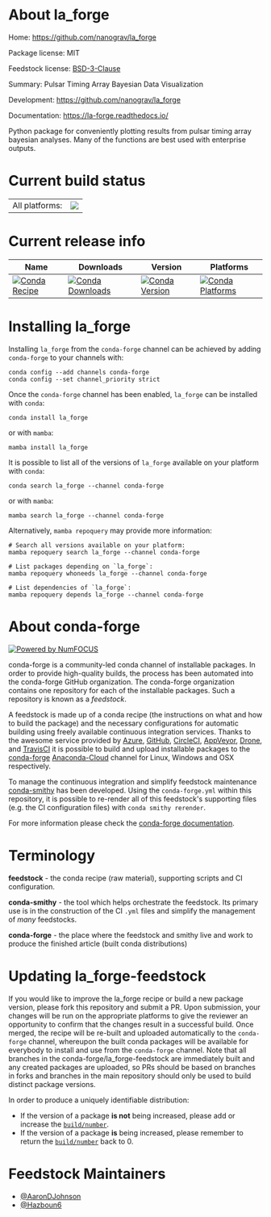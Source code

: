 About la_forge
==============

Home: https://github.com/nanograv/la_forge

Package license: MIT

Feedstock license: [BSD-3-Clause](https://github.com/conda-forge/la_forge-feedstock/blob/main/LICENSE.txt)

Summary: Pulsar Timing Array Bayesian Data Visualization

Development: https://github.com/nanograv/la_forge

Documentation: https://la-forge.readthedocs.io/

Python package for conveniently plotting results from pulsar timing array bayesian analyses. Many of the functions are best used with enterprise outputs.


Current build status
====================


<table><tr><td>All platforms:</td>
    <td>
      <a href="https://dev.azure.com/conda-forge/feedstock-builds/_build/latest?definitionId=15719&branchName=main">
        <img src="https://dev.azure.com/conda-forge/feedstock-builds/_apis/build/status/la_forge-feedstock?branchName=main">
      </a>
    </td>
  </tr>
</table>

Current release info
====================

| Name | Downloads | Version | Platforms |
| --- | --- | --- | --- |
| [![Conda Recipe](https://img.shields.io/badge/recipe-la_forge-green.svg)](https://anaconda.org/conda-forge/la_forge) | [![Conda Downloads](https://img.shields.io/conda/dn/conda-forge/la_forge.svg)](https://anaconda.org/conda-forge/la_forge) | [![Conda Version](https://img.shields.io/conda/vn/conda-forge/la_forge.svg)](https://anaconda.org/conda-forge/la_forge) | [![Conda Platforms](https://img.shields.io/conda/pn/conda-forge/la_forge.svg)](https://anaconda.org/conda-forge/la_forge) |

Installing la_forge
===================

Installing `la_forge` from the `conda-forge` channel can be achieved by adding `conda-forge` to your channels with:

```
conda config --add channels conda-forge
conda config --set channel_priority strict
```

Once the `conda-forge` channel has been enabled, `la_forge` can be installed with `conda`:

```
conda install la_forge
```

or with `mamba`:

```
mamba install la_forge
```

It is possible to list all of the versions of `la_forge` available on your platform with `conda`:

```
conda search la_forge --channel conda-forge
```

or with `mamba`:

```
mamba search la_forge --channel conda-forge
```

Alternatively, `mamba repoquery` may provide more information:

```
# Search all versions available on your platform:
mamba repoquery search la_forge --channel conda-forge

# List packages depending on `la_forge`:
mamba repoquery whoneeds la_forge --channel conda-forge

# List dependencies of `la_forge`:
mamba repoquery depends la_forge --channel conda-forge
```


About conda-forge
=================

[![Powered by
NumFOCUS](https://img.shields.io/badge/powered%20by-NumFOCUS-orange.svg?style=flat&colorA=E1523D&colorB=007D8A)](https://numfocus.org)

conda-forge is a community-led conda channel of installable packages.
In order to provide high-quality builds, the process has been automated into the
conda-forge GitHub organization. The conda-forge organization contains one repository
for each of the installable packages. Such a repository is known as a *feedstock*.

A feedstock is made up of a conda recipe (the instructions on what and how to build
the package) and the necessary configurations for automatic building using freely
available continuous integration services. Thanks to the awesome service provided by
[Azure](https://azure.microsoft.com/en-us/services/devops/), [GitHub](https://github.com/),
[CircleCI](https://circleci.com/), [AppVeyor](https://www.appveyor.com/),
[Drone](https://cloud.drone.io/welcome), and [TravisCI](https://travis-ci.com/)
it is possible to build and upload installable packages to the
[conda-forge](https://anaconda.org/conda-forge) [Anaconda-Cloud](https://anaconda.org/)
channel for Linux, Windows and OSX respectively.

To manage the continuous integration and simplify feedstock maintenance
[conda-smithy](https://github.com/conda-forge/conda-smithy) has been developed.
Using the ``conda-forge.yml`` within this repository, it is possible to re-render all of
this feedstock's supporting files (e.g. the CI configuration files) with ``conda smithy rerender``.

For more information please check the [conda-forge documentation](https://conda-forge.org/docs/).

Terminology
===========

**feedstock** - the conda recipe (raw material), supporting scripts and CI configuration.

**conda-smithy** - the tool which helps orchestrate the feedstock.
                   Its primary use is in the construction of the CI ``.yml`` files
                   and simplify the management of *many* feedstocks.

**conda-forge** - the place where the feedstock and smithy live and work to
                  produce the finished article (built conda distributions)


Updating la_forge-feedstock
===========================

If you would like to improve the la_forge recipe or build a new
package version, please fork this repository and submit a PR. Upon submission,
your changes will be run on the appropriate platforms to give the reviewer an
opportunity to confirm that the changes result in a successful build. Once
merged, the recipe will be re-built and uploaded automatically to the
`conda-forge` channel, whereupon the built conda packages will be available for
everybody to install and use from the `conda-forge` channel.
Note that all branches in the conda-forge/la_forge-feedstock are
immediately built and any created packages are uploaded, so PRs should be based
on branches in forks and branches in the main repository should only be used to
build distinct package versions.

In order to produce a uniquely identifiable distribution:
 * If the version of a package **is not** being increased, please add or increase
   the [``build/number``](https://docs.conda.io/projects/conda-build/en/latest/resources/define-metadata.html#build-number-and-string).
 * If the version of a package **is** being increased, please remember to return
   the [``build/number``](https://docs.conda.io/projects/conda-build/en/latest/resources/define-metadata.html#build-number-and-string)
   back to 0.

Feedstock Maintainers
=====================

* [@AaronDJohnson](https://github.com/AaronDJohnson/)
* [@Hazboun6](https://github.com/Hazboun6/)

